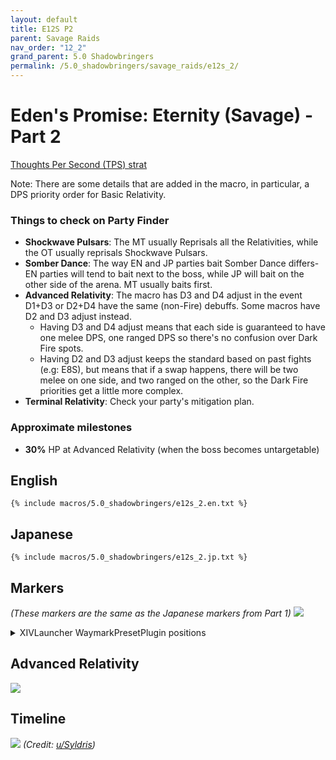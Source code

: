 ```yaml
---
layout: default
title: E12S P2
parent: Savage Raids
nav_order: "12_2"
grand_parent: 5.0 Shadowbringers
permalink: /5.0_shadowbringers/savage_raids/e12s_2/
---
```


# Eden's Promise: Eternity (Savage) - Part 2

[Thoughts Per Second (TPS) strat](https://youtu.be/eBdHx53XteI)

Note: There are some details that are added in the macro, in particular, a DPS
priority order for Basic Relativity.

### Things to check on Party Finder

- **Shockwave Pulsars**: The MT usually Reprisals all the Relativities, while
  the OT usually reprisals Shockwave Pulsars.
- **Somber Dance**: The way EN and JP parties bait Somber Dance differs- EN
  parties will tend to bait next to the boss, while JP will bait on the other
  side of the arena. MT usually baits first.
- **Advanced Relativity**: The macro has D3 and D4 adjust in the event D1+D3 or
  D2+D4 have the same (non-Fire) debuffs. Some macros have D2 and D3 adjust
  instead.
  - Having D3 and D4 adjust means that each side is guaranteed to have one
    melee DPS, one ranged DPS so there's no confusion over Dark Fire spots.
  - Having D2 and D3 adjust keeps the standard based on past fights (e.g: E8S),
    but means that if a swap happens, there will be two melee on one side, and
    two ranged on the other, so the Dark Fire priorities get a little more
    complex.
- **Terminal Relativity**: Check your party's mitigation plan. 

### Approximate milestones

- **30%** HP at Advanced Relativity (when the boss becomes untargetable)

## English
```
{% include macros/5.0_shadowbringers/e12s_2.en.txt %}
```

## Japanese
```
{% include macros/5.0_shadowbringers/e12s_2.jp.txt %}
```

## Markers

*(These markers are the same as the Japanese markers from Part 1)*
![]({{site.baseurl}}/images/5.0_shadowbringers/e12s_2/markers.jpg)
<details markdown=block>
<summary>XIVLauncher WaymarkPresetPlugin positions</summary>

```json
{
  "Name":"E12S P2",
  "MapID":759,
  "A":{"X":0.0,"Y":75.0,"Z":-85.0,"ID":0,"Active":true},
  "B":{"X":10.0,"Y":75.0,"Z":-75.0,"ID":1,"Active":true},
  "C":{"X":0.0,"Y":75.0,"Z":-65.0,"ID":2,"Active":true},
  "D":{"X":-10.0,"Y":75.0,"Z":-75.0,"ID":3,"Active":true},
  "One":{"X":7.071,"Y":75.0,"Z":-82.071,"ID":4,"Active":true},
  "Two":{"X":7.071,"Y":75.0,"Z":-67.929,"ID":5,"Active":true},
  "Three":{"X":-7.071,"Y":75.0,"Z":-67.929,"ID":6,"Active":true},
  "Four":{"X":-7.071,"Y":75.0,"Z":-82.071,"ID":7,"Active":true}
}
```

</details>

## Advanced Relativity

![]({{site.baseurl}}/images/5.0_shadowbringers/e12s_2/advanced_relativity.jpg)

## Timeline

![](https://i.redd.it/kitnqysrq2761.png)
*(Credit: [u/Syldris](https://www.reddit.com/r/ffxiv/comments/kj03t5/e12s_part_ii_timeline_image/))*

<script data-goatcounter="https://tuufless.goatcounter.com/count"
        async src="//gc.zgo.at/count.js"></script>
